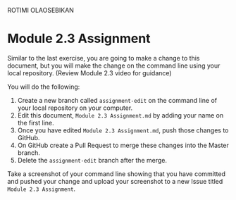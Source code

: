 ROTIMI OLAOSEBIKAN
# Module 2.3 Assignment

Similar to the last exercise, you are going to make a change to this document, but you will make the change on the command line
using your local repository. (Review Module 2.3 video for guidance)

You will do the following:
1. Create a new branch called `assignment-edit` on the command line of your local repository on your computer.
2. Edit this document, `Module 2.3 Assignment.md` by adding your name on the first line. 
3. Once you have edited `Module 2.3 Assignment.md`, push those changes to GitHub.
4. On GitHub create a Pull Request to merge these changes into the Master branch. 
5. Delete the `assignment-edit` branch after the merge.

Take a screenshot of your command line showing that you have committed and pushed your change
and upload your screenshot to a new Issue titled `Module 2.3 Assignment`. 
